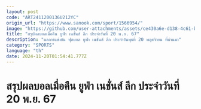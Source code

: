 ```yaml
---
layout: post
code: "ART2411200136U212YC"
origin_url: "https://www.sanook.com/sport/1566954/"
image: "https://github.com/user-attachments/assets/ce430a6e-d138-4c61-b702-3fc51c494695"
title: "สรุปผลบอลเมื่อคืน ยูฟ่า เนชั่นส์ ลีก ประจำวันที่ 20 พ.ย. 67"
description: "ผลการแข่งขัน ฟุตบอล ยูฟ่า เนชั่นส์ ลีก ประจำวันพุธที่ 20 พฤศจิายน ที่ผ่านมา"
category: "SPORTS"
language: "th"
date: 2024-11-20T01:54:41.777Z
---
```


# สรุปผลบอลเมื่อคืน ยูฟ่า เนชั่นส์ ลีก ประจำวันที่ 20 พ.ย. 67